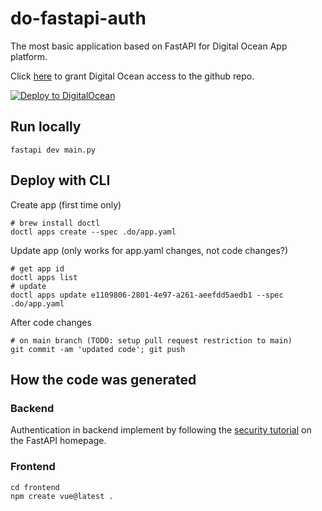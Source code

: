 # do-fastapi-auth

The most basic application based on FastAPI for Digital Ocean App platform.

Click [here](https://cloud.digitalocean.com/apps/github/install) to grant Digital Ocean access to the github repo.

[![Deploy to DigitalOcean](https://www.deploytodo.com/do-btn-blue.svg)](https://cloud.digitalocean.com/apps/new?repo=https://github.com/skipperkongen/do-fastapi-auth/tree/main)


## Run locally

```shell
fastapi dev main.py
```

## Deploy with CLI

Create app (first time only)

```shell
# brew install doctl
doctl apps create --spec .do/app.yaml
```

Update app (only works for app.yaml changes, not code changes?)

```shell
# get app id
doctl apps list
# update
doctl apps update e1109806-2801-4e97-a261-aeefdd5aedb1 --spec .do/app.yaml
```

After code changes

```shell
# on main branch (TODO: setup pull request restriction to main)
git commit -am 'updated code'; git push
```

## How the code was generated


### Backend

Authentication in backend implement by following the [security tutorial](https://fastapi.tiangolo.com/tutorial/security/) on the FastAPI homepage.

### Frontend

```shell
cd frontend
npm create vue@latest .
```
